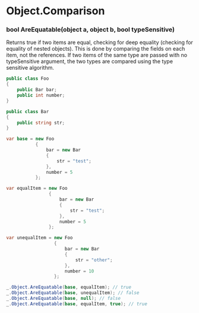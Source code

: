 # Object.Comparison

### bool AreEquatable(object a, object b, bool typeSensitive)
Returns true if two items are equal, checking for deep equality (checking for equality of nested objects). This is done by comparing the fields on each item, not the references. If two items of the same type are passed with no typeSensitive argument, the two types are compared using the type sensitive algorithm.
```csharp
public class Foo
{
    public Bar bar;
    public int number;
}

public class Bar
{
    public string str;
}

var base = new Foo
           {
               bar = new Bar
               {
                   str = "test";
               },
               number = 5
           };

var equalItem = new Foo
                {
                    bar = new Bar
                    {
                        str = "test";
                    },
                    number = 5
                };

var unequalItem = new Foo
                  {
                      bar = new Bar
                      {
                          str = "other";
                      },
                      number = 10
                  };

_.Object.AreEquatable(base, equalItem); // true
_.Object.AreEquatable(base, unequalItem); // false
_.Object.AreEquatable(base, null); // false
_.Object.AreEquatable(base, equalItem, true); // true
```
